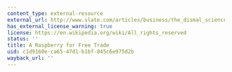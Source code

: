 ```yaml
---
content_type: external-resource
external_url: http://www.slate.com/articles/business/the_dismal_science/1997/11/a_raspberry_for_free_trade.html
has_external_license_warning: true
license: https://en.wikipedia.org/wiki/All_rights_reserved
status: ''
title: A Raspberry for Free Trade
uid: c1d9160e-ca65-47d1-b1bf-845c6e975d2b
wayback_url: ''
---
```

